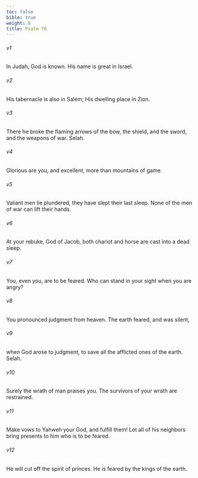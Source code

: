 ```yaml
---
toc: false
bible: true
weight: 8
title: Psalm 76
---
```




###### v1 
In Judah, God is known. His name is great in Israel. 

###### v2 
His tabernacle is also in Salem; His dwelling place in Zion. 

###### v3 
There he broke the flaming arrows of the bow, the shield, and the sword, and the weapons of war. Selah. 

###### v4 
Glorious are you, and excellent, more than mountains of game. 

###### v5 
Valiant men lie plundered, they have slept their last sleep. None of the men of war can lift their hands. 

###### v6 
At your rebuke, God of Jacob, both chariot and horse are cast into a dead sleep. 

###### v7 
You, even you, are to be feared. Who can stand in your sight when you are angry? 

###### v8 
You pronounced judgment from heaven. The earth feared, and was silent, 

###### v9 
when God arose to judgment, to save all the afflicted ones of the earth. Selah. 

###### v10 
Surely the wrath of man praises you. The survivors of your wrath are restrained. 

###### v11 
Make vows to Yahweh your God, and fulfill them! Let all of his neighbors bring presents to him who is to be feared. 

###### v12 
He will cut off the spirit of princes. He is feared by the kings of the earth.

